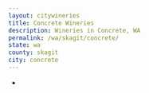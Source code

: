 ```yaml
---
layout: citywineries
title: Concrete Wineries
description: Wineries in Concrete, WA
permalink: /wa/skagit/concrete/
state: wa
county: skagit
city: concrete
---
```

-
